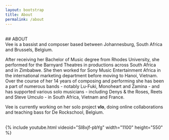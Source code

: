 ```yaml
---
layout: bootstrap
title: About
permalink: /about
---
```


<br />
## ABOUT
<br />
Vee is a bassist and composer based between Johannesburg, South Africa and Brussels, Belgium. 

After receiving her Bachelor of Music degree from Rhodes University, she performed for the Barnyard Theatres in productions across South Africa and in Zimbabwe. She then worked for Sony Music Entertainment Africa in the international marketing department before moving to Hanoi, Vietnam. Over the course of her 14 years of composing and performing she has been a part of numerous bands - notably Lu-Fuki, Monoheart and Zamina - and has supported various solo musicians - including Denys & the Roses, Reets and Steve Umculo - in South Africa, Vietnam and France. 

Vee is currently working on her solo project **vlo**, doing online collaborations and teaching bass for De Rockschool, Belgium.
<br />
<br />

{% include youtube.html videoid="SI8xjf-pbYg" width="1100" height="550" %}
